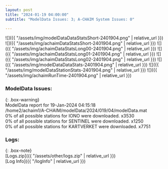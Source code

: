 ```yaml
---
layout: post
title: "2024-01-19 04:00:00"
subtitle: "ModelData Issues: 3; A-CHAIM System Issues: 0"

---
```


![]({{ "/assets/img/modelDataDataStatsShort-2401904.png" | relative_url }})
![]({{ "/assets/img/achaimDataStatsShort-2401904.png" | relative_url }})
![]({{ "/assets/img/achaimDataStatsLong00-2401904.png" | relative_url }})
![]({{ "/assets/img/achaimDataStatsLong01-2401904.png" | relative_url }})
![]({{ "/assets/img/achaimDataStatsLong02-2401904.png" | relative_url }})
![]({{ "/assets/img/modelDataDataStats-2401904.png" | relative_url }})
![]({{ "/assets/img/modelDataStationStats-2401904.png" | relative_url }})
![]({{ "/assets/img/achaimRunTime-2401904.png" | relative_url }})


### ModelData Issues:  
  
{: .box-warning}  
 ModelData report for 19-Jan-2024 04:15:18   
 /home2/achaim1/A-CHAIM/modelData/2024/019/04/modelData.mat   
 0% of all possible stations for IONO were downloaded. x3530   
 0% of all possible stations for SENTINEL were downloaded. x1250   
 0% of all possible stations for KARTVERKET were downloaded. x7751   
  


### Logs:  
  
{: .box-note}  
[Logs.zip]({{ "/assets/other/logs.zip" | relative_url }})  
[Log Info]({{ "/logInfo" | relative_url }})  
